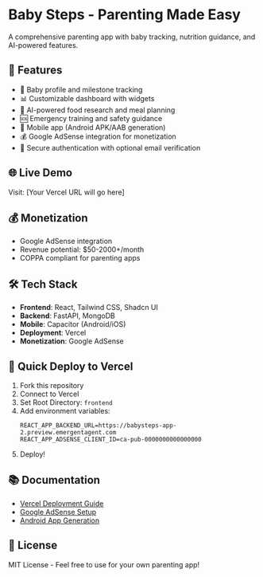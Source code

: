 # Baby Steps - Parenting Made Easy

A comprehensive parenting app with baby tracking, nutrition guidance, and AI-powered features.

## 🚀 Features
- 👶 Baby profile and milestone tracking
- 📊 Customizable dashboard with widgets
- 🍎 AI-powered food research and meal planning
- 🆘 Emergency training and safety guidance
- 📱 Mobile app (Android APK/AAB generation)
- 💰 Google AdSense integration for monetization
- 🔐 Secure authentication with optional email verification

## 🌐 Live Demo
Visit: [Your Vercel URL will go here]

## 💰 Monetization
- Google AdSense integration
- Revenue potential: $50-2000+/month
- COPPA compliant for parenting apps

## 🛠️ Tech Stack
- **Frontend**: React, Tailwind CSS, Shadcn UI
- **Backend**: FastAPI, MongoDB
- **Mobile**: Capacitor (Android/iOS)
- **Deployment**: Vercel
- **Monetization**: Google AdSense

## 🚀 Quick Deploy to Vercel

1. Fork this repository
2. Connect to Vercel
3. Set Root Directory: `frontend`
4. Add environment variables:
   ```
   REACT_APP_BACKEND_URL=https://babysteps-app-2.preview.emergentagent.com
   REACT_APP_ADSENSE_CLIENT_ID=ca-pub-0000000000000000
   ```
5. Deploy!

## 📚 Documentation
- [Vercel Deployment Guide](./VERCEL_DEPLOYMENT_GUIDE.md)
- [Google AdSense Setup](./ADSENSE_SETUP_GUIDE.md)
- [Android App Generation](./GOOGLE_PLAY_SETUP.md)

## 📄 License
MIT License - Feel free to use for your own parenting app!
